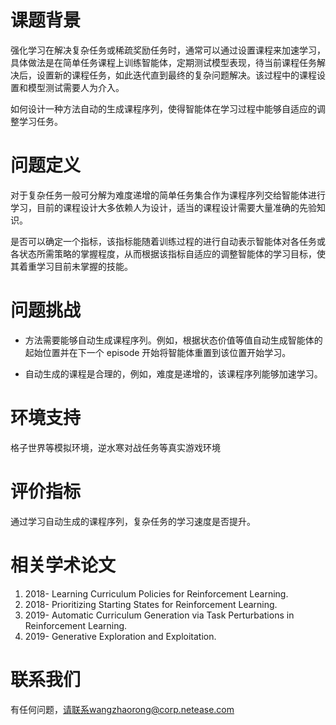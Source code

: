 # 课题背景

强化学习在解决复杂任务或稀疏奖励任务时，通常可以通过设置课程来加速学习，具体做法是在简单任务课程上训练智能体，定期测试模型表现，待当前课程任务解决后，设置新的课程任务，如此迭代直到最终的复杂问题解决。该过程中的课程设置和模型测试需要人为介入。

如何设计一种方法自动的生成课程序列，使得智能体在学习过程中能够自适应的调整学习任务。

# 问题定义
对于复杂任务一般可分解为难度递增的简单任务集合作为课程序列交给智能体进行学习，目前的课程设计大多依赖人为设计，适当的课程设计需要大量准确的先验知识。

是否可以确定一个指标，该指标能随着训练过程的进行自动表示智能体对各任务或各状态所需策略的掌握程度，从而根据该指标自适应的调整智能体的学习目标，使其着重学习目前未掌握的技能。

# 问题挑战
- 方法需要能够自动生成课程序列。例如，根据状态价值等值自动生成智能体的起始位置并在下一个 episode 开始将智能体重置到该位置开始学习。

- 自动生成的课程是合理的，例如，难度是递增的，该课程序列能够加速学习。

# 环境支持
格子世界等模拟环境，逆水寒对战任务等真实游戏环境

# 评价指标
通过学习自动生成的课程序列，复杂任务的学习速度是否提升。

# 相关学术论文

1. 2018- Learning Curriculum Policies for Reinforcement Learning.
2. 2018- Prioritizing Starting States for Reinforcement Learning.
3. 2019- Automatic Curriculum Generation via Task Perturbations in Reinforcement Learning.
4. 2019- Generative Exploration and Exploitation.


# 联系我们

有任何问题，请联系wangzhaorong@corp.netease.com